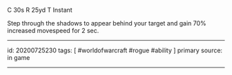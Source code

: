 
C 30s
R 25yd
T Instant

Step through the shadows to appear behind your target and gain 70% increased movespeed for 2 sec.

---

id: 20200725230
tags: [ #worldofwarcraft #rogue #ability ]
primary source: in game

---